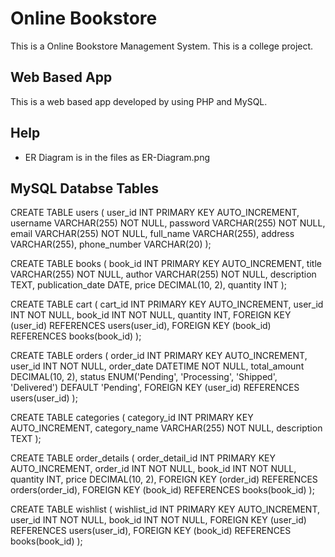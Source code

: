 
# Online Bookstore

This is a Online Bookstore Management System. This is a college project.



## Web Based App

This is a web based app developed by using PHP and MySQL.


## Help

- ER Diagram is in the files as ER-Diagram.png

## MySQL Databse Tables


CREATE TABLE users (
  user_id INT PRIMARY KEY AUTO_INCREMENT,
  username VARCHAR(255) NOT NULL,
  password VARCHAR(255) NOT NULL,
  email VARCHAR(255) NOT NULL,
  full_name VARCHAR(255),
  address VARCHAR(255),
  phone_number VARCHAR(20)
);

CREATE TABLE books (
  book_id INT PRIMARY KEY AUTO_INCREMENT,
  title VARCHAR(255) NOT NULL,
  author VARCHAR(255) NOT NULL,
  description TEXT,
  publication_date DATE,
  price DECIMAL(10, 2),
  quantity INT
);

CREATE TABLE cart (
  cart_id INT PRIMARY KEY AUTO_INCREMENT,
  user_id INT NOT NULL,
  book_id INT NOT NULL,
  quantity INT,
  FOREIGN KEY (user_id) REFERENCES users(user_id),
  FOREIGN KEY (book_id) REFERENCES books(book_id)
);

CREATE TABLE orders (
  order_id INT PRIMARY KEY AUTO_INCREMENT,
  user_id INT NOT NULL,
  order_date DATETIME NOT NULL,
  total_amount DECIMAL(10, 2),
  status ENUM('Pending', 'Processing', 'Shipped', 'Delivered') DEFAULT 'Pending',
  FOREIGN KEY (user_id) REFERENCES users(user_id)
);

CREATE TABLE categories (
  category_id INT PRIMARY KEY AUTO_INCREMENT,
  category_name VARCHAR(255) NOT NULL,
  description TEXT
);

CREATE TABLE order_details (
  order_detail_id INT PRIMARY KEY AUTO_INCREMENT,
  order_id INT NOT NULL,
  book_id INT NOT NULL,
  quantity INT,
  price DECIMAL(10, 2),
  FOREIGN KEY (order_id) REFERENCES orders(order_id),
  FOREIGN KEY (book_id) REFERENCES books(book_id)
);

CREATE TABLE wishlist (
  wishlist_id INT PRIMARY KEY AUTO_INCREMENT,
  user_id INT NOT NULL,
  book_id INT NOT NULL,
  FOREIGN KEY (user_id) REFERENCES users(user_id),
  FOREIGN KEY (book_id) REFERENCES books(book_id)
);

